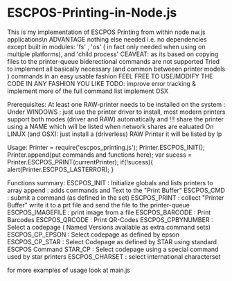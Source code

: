 # ESCPOS-Printing-in-Node.js
 This is my implementation of ESCPOS Printing from within node nw.js applications\n
 ADVANTAGE nothing else needed i.e. no dependencies except built in modules:
'fs' , 'os' ( in fact only needed when using on multiple platforms), and 'child process'
 CEAVEAT: as its based on copying files to the printer-queue biderectional commands are not supported
 Tried to implement all basically necessary (and common betweeen printer models ) commands in an easy usable fashion
 FEEL FREE TO USE/MODIFY THE CODE IN ANY FASHION YOU LIKE
 TODO: improve error tracking & implement more of the full command list implement OSX

 Prerequisites:
 At least one RAW-printer needs to be installed on the system :
 Under WINDOWS : just use the printer driver to install, most modern printers support both modes (driver and RAW) automatically
 and !!! share the printer using a NAME which will be listed when network shares are ealuated
 On LINUX (and OSX): just install a (driverless) RAW Printer it will be listed by lp

 Usage:
 Printer = require('escpos_printing.js');
 Printer.ESCPOS_INIT();
 Printer.append(put commands and functions here);
 var sucess = Printer.ESCPOS_PRINT(currentPrinter);
    if(!sucess){
       alert(Printer.ESCPOS_LASTERROR);
    }           

 Functions summary:
 ESCPOS_INIT : Initialize globals and lists printers to array
 append : adds commands and Text to the "Print Buffer"
 ESCPOS_CMD : submit a command (as defined in the set)
 ESCPOS_PRINT : collect "Printer Buffer" write it to a prt file and send the file to the printer-queue
 ESCPOS_IMAGEFILE : print image from a file
 ESCPOS_BARCODE : Print Barcodes 
 ESCPOS_QRCODE : Print QR-Codes
 ESCPOS_CPBYNUMBER : Select a codepage ( Named Versions available as extra command sets)
 ESCPOS_CP_EPSON : Select codepage as defined by epson
 ESCPOS_CP_STAR : Select Codepage as defined by STAR using standard ESCPOS Command
 STAR_CP : Select codepage using a special command used by star printers
 ESCPOS_CHARSET : select international characterset

 for more examples of usage look at main.js
